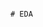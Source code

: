                                                                                                                              # EDA 
 
